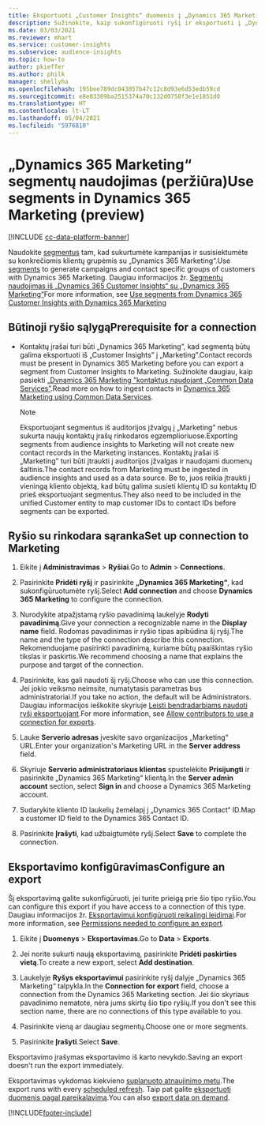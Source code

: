 ```yaml
---
title: Eksportuoti „Customer Insights“ duomenis į „Dynamics 365 Marketing“
description: Sužinokite, kaip sukonfigūruoti ryšį ir eksportuoti į „Dynamics 365 Marketing“.
ms.date: 03/03/2021
ms.reviewer: mhart
ms.service: customer-insights
ms.subservice: audience-insights
ms.topic: how-to
author: pkieffer
ms.author: philk
manager: shellyha
ms.openlocfilehash: 195bee789dc043057b47c12c8d93e6d53edb59cd
ms.sourcegitcommit: e8e03309ba2515374a70c132d0758f3e1e1851d0
ms.translationtype: HT
ms.contentlocale: lt-LT
ms.lasthandoff: 05/04/2021
ms.locfileid: "5976810"
---
```

# <a name="use-segments-in-dynamics-365-marketing-preview"></a><span data-ttu-id="d01c6-103">„Dynamics 365 Marketing“ segmentų naudojimas (peržiūra)</span><span class="sxs-lookup"><span data-stu-id="d01c6-103">Use segments in Dynamics 365 Marketing (preview)</span></span>

[!INCLUDE [cc-data-platform-banner](../includes/cc-data-platform-banner.md)]

<span data-ttu-id="d01c6-104">Naudokite [segmentus](segments.md) tam, kad sukurtumėte kampanijas ir susisiektumėte su konkrečiomis klientų grupėmis su „Dynamics 365 Marketing“.</span><span class="sxs-lookup"><span data-stu-id="d01c6-104">Use [segments](segments.md) to generate campaigns and contact specific groups of customers with Dynamics 365 Marketing.</span></span> <span data-ttu-id="d01c6-105">Daugiau informacijos žr. [Segmentų naudojimas iš „Dynamics 365 Customer Insights“ su „Dynamics 365 Marketing“](/dynamics365/marketing/customer-insights-segments)</span><span class="sxs-lookup"><span data-stu-id="d01c6-105">For more information, see [Use segments from Dynamics 365 Customer Insights with Dynamics 365 Marketing](/dynamics365/marketing/customer-insights-segments)</span></span>

## <a name="prerequisite-for-a-connection"></a><span data-ttu-id="d01c6-106">Būtinoji ryšio sąlygą</span><span class="sxs-lookup"><span data-stu-id="d01c6-106">Prerequisite for a connection</span></span>

- <span data-ttu-id="d01c6-107">Kontaktų įrašai turi būti „Dynamics 365 Marketing”, kad segmentą būtų galima eksportuoti iš „Customer Insights” į „Marketing”.</span><span class="sxs-lookup"><span data-stu-id="d01c6-107">Contact records must be present in Dynamics 365 Marketing before you can export a segment from Customer Insights to Marketing.</span></span> <span data-ttu-id="d01c6-108">Sužinokite daugiau, kaip pasiekti [„Dynamics 365 Marketing ”kontaktus naudojant „Common Data Services”](connect-power-query.md).</span><span class="sxs-lookup"><span data-stu-id="d01c6-108">Read more on how to ingest contacts in [Dynamics 365 Marketing using Common Data Services](connect-power-query.md).</span></span>

  > [!NOTE]
  > <span data-ttu-id="d01c6-109">Eksportuojant segmentus iš auditorijos įžvalgų į „Marketing” nebus sukurta naujų kontaktų įrašų rinkodaros egzemplioriuose.</span><span class="sxs-lookup"><span data-stu-id="d01c6-109">Exporting segments from audience insights to Marketing will not create new contact records in the Marketing instances.</span></span> <span data-ttu-id="d01c6-110">Kontaktų įrašai iš „Marketing” turi būti įtraukti į auditorijos įžvalgas ir naudojami duomenų šaltinis.</span><span class="sxs-lookup"><span data-stu-id="d01c6-110">The contact records from Marketing must be ingested in audience insights and used as a data source.</span></span> <span data-ttu-id="d01c6-111">Be to, juos reikia įtraukti į vieningą kliento objektą, kad būtų galima susieti klientų ID su kontaktų ID prieš eksportuojant segmentus.</span><span class="sxs-lookup"><span data-stu-id="d01c6-111">They also need to be included in the unified Customer entity to map customer IDs to contact IDs before segments can be exported.</span></span>

## <a name="set-up-connection-to-marketing"></a><span data-ttu-id="d01c6-112">Ryšio su rinkodara sąranka</span><span class="sxs-lookup"><span data-stu-id="d01c6-112">Set up connection to Marketing</span></span>

1. <span data-ttu-id="d01c6-113">Eikite į **Administravimas** > **Ryšiai**.</span><span class="sxs-lookup"><span data-stu-id="d01c6-113">Go to **Admin** > **Connections**.</span></span>

1. <span data-ttu-id="d01c6-114">Pasirinkite **Pridėti ryšį** ir pasirinkite **„Dynamics 365 Marketing“**, kad sukonfigūruotumėte ryšį.</span><span class="sxs-lookup"><span data-stu-id="d01c6-114">Select **Add connection** and choose **Dynamics 365 Marketing** to configure the connection.</span></span>

1. <span data-ttu-id="d01c6-115">Nurodykite atpažįstamą ryšio pavadinimą laukelyje **Rodyti pavadinimą**.</span><span class="sxs-lookup"><span data-stu-id="d01c6-115">Give your connection a recognizable name in the **Display name** field.</span></span> <span data-ttu-id="d01c6-116">Rodomas pavadinimas ir ryšio tipas apibūdina šį ryšį.</span><span class="sxs-lookup"><span data-stu-id="d01c6-116">The name and the type of the connection describe this connection.</span></span> <span data-ttu-id="d01c6-117">Rekomenduojame pasirinkti pavadinimą, kuriame būtų paaiškintas ryšio tikslas ir paskirtis.</span><span class="sxs-lookup"><span data-stu-id="d01c6-117">We recommend choosing a name that explains the purpose and target of the connection.</span></span>

1. <span data-ttu-id="d01c6-118">Pasirinkite, kas gali naudoti šį ryšį.</span><span class="sxs-lookup"><span data-stu-id="d01c6-118">Choose who can use this connection.</span></span> <span data-ttu-id="d01c6-119">Jei jokio veiksmo neimsite, numatytasis parametras bus administratoriai.</span><span class="sxs-lookup"><span data-stu-id="d01c6-119">If you take no action, the default will be Administrators.</span></span> <span data-ttu-id="d01c6-120">Daugiau informacijos ieškokite skyriuje [Leisti bendradarbiams naudoti ryšį eksportuojant](connections.md#allow-contributors-to-use-a-connection-for-exports).</span><span class="sxs-lookup"><span data-stu-id="d01c6-120">For more information, see [Allow contributors to use a connection for exports](connections.md#allow-contributors-to-use-a-connection-for-exports).</span></span>

1. <span data-ttu-id="d01c6-121">Lauke **Serverio adresas** įveskite savo organizacijos „Marketing“ URL.</span><span class="sxs-lookup"><span data-stu-id="d01c6-121">Enter your organization's Marketing URL in the **Server address** field.</span></span>

1. <span data-ttu-id="d01c6-122">Skyriuje **Serverio administratoriaus klientas** spustelėkite **Prisijungti** ir pasirinkite „Dynamics 365 Marketing“ klientą.</span><span class="sxs-lookup"><span data-stu-id="d01c6-122">In the **Server admin account** section, select **Sign in** and choose a Dynamics 365 Marketing account.</span></span>

1. <span data-ttu-id="d01c6-123">Sudarykite kliento ID laukelių žemėlapį į „Dynamics 365 Contact“ ID.</span><span class="sxs-lookup"><span data-stu-id="d01c6-123">Map a customer ID field to the Dynamics 365 Contact ID.</span></span>

1. <span data-ttu-id="d01c6-124">Pasirinkite **Įrašyti**, kad užbaigtumėte ryšį.</span><span class="sxs-lookup"><span data-stu-id="d01c6-124">Select **Save** to complete the connection.</span></span> 

## <a name="configure-an-export"></a><span data-ttu-id="d01c6-125">Eksportavimo konfigūravimas</span><span class="sxs-lookup"><span data-stu-id="d01c6-125">Configure an export</span></span>

<span data-ttu-id="d01c6-126">Šį eksportavimą galite sukonfigūruoti, jei turite prieigą prie šio tipo ryšio.</span><span class="sxs-lookup"><span data-stu-id="d01c6-126">You can configure this export if you have access to a connection of this type.</span></span> <span data-ttu-id="d01c6-127">Daugiau informacijos žr. [Eksportavimui konfigūruoti reikalingi leidimai](export-destinations.md#set-up-a-new-export).</span><span class="sxs-lookup"><span data-stu-id="d01c6-127">For more information, see [Permissions needed to configure an export](export-destinations.md#set-up-a-new-export).</span></span>

1. <span data-ttu-id="d01c6-128">Eikite į **Duomenys** > **Eksportavimas**.</span><span class="sxs-lookup"><span data-stu-id="d01c6-128">Go to **Data** > **Exports**.</span></span>

1. <span data-ttu-id="d01c6-129">Jei norite sukurti naują eksportavimą, pasirinkite **Pridėti paskirties vietą**.</span><span class="sxs-lookup"><span data-stu-id="d01c6-129">To create a new export, select **Add destination**.</span></span>

1. <span data-ttu-id="d01c6-130">Laukelyje **Ryšys eksportavimui** pasirinkite ryšį dalyje „Dynamics 365 Marketing“ talpykla.</span><span class="sxs-lookup"><span data-stu-id="d01c6-130">In the **Connection for export** field, choose a connection from the Dynamics 365 Marketing section.</span></span> <span data-ttu-id="d01c6-131">Jei šio skyriaus pavadinimo nematote, nėra jums skirtų šio tipo ryšių.</span><span class="sxs-lookup"><span data-stu-id="d01c6-131">If you don't see this section name, there are no connections of this type available to you.</span></span>

1. <span data-ttu-id="d01c6-132">Pasirinkite vieną ar daugiau segmentų.</span><span class="sxs-lookup"><span data-stu-id="d01c6-132">Choose one or more segments.</span></span>

1. <span data-ttu-id="d01c6-133">Pasirinkite **Įrašyti**.</span><span class="sxs-lookup"><span data-stu-id="d01c6-133">Select **Save**.</span></span>

<span data-ttu-id="d01c6-134">Eksportavimo įrašymas eksportavimo iš karto nevykdo.</span><span class="sxs-lookup"><span data-stu-id="d01c6-134">Saving an export doesn't run the export immediately.</span></span>

<span data-ttu-id="d01c6-135">Eksportavimas vykdomas kiekvieno [suplanuoto atnaujinimo metu](system.md#schedule-tab).</span><span class="sxs-lookup"><span data-stu-id="d01c6-135">The export runs with every [scheduled refresh](system.md#schedule-tab).</span></span> <span data-ttu-id="d01c6-136">Taip pat galite [eksportuoti duomenis pagal pareikalavimą](export-destinations.md#run-exports-on-demand).</span><span class="sxs-lookup"><span data-stu-id="d01c6-136">You can also [export data on demand](export-destinations.md#run-exports-on-demand).</span></span> 

[!INCLUDE[footer-include](../includes/footer-banner.md)]

